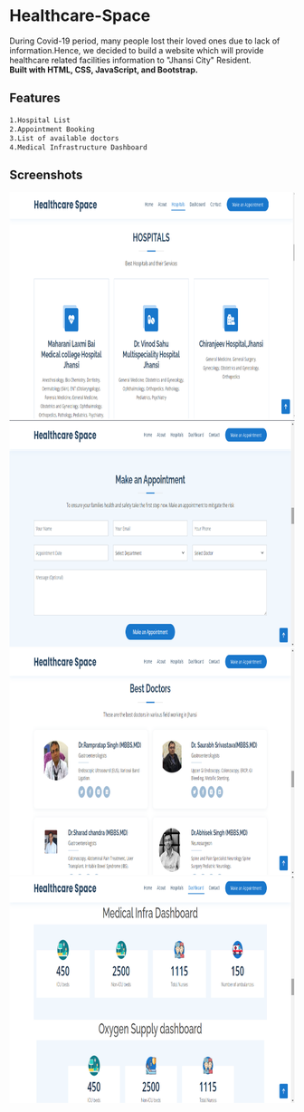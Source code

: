# Healthcare-Space

During Covid-19 period, many people lost their loved ones due to lack of information.Hence, we decided to build a website which will provide healthcare related facilities information to "Jhansi City" Resident.<br>
**Built with HTML, CSS, JavaScript, and Bootstrap.**

## Features 
```
1.Hospital List 
2.Appointment Booking
3.List of available doctors
4.Medical Infrastructure Dashboard
```

## Screenshots

<img src="Readme_File_assets/List_Hospital.png" alt="Hospital_list_screenshot" style="height: 400px; width:800px;"/>
<img src="Readme_File_assets/Appointment.png" alt="Appointment_screenshot" style="height: 400px; width:800px;"/>
<img src="Readme_File_assets/List_of_Doctors.png" alt="Doctor_list_screenshot" style="height: 400px; width:800px;"/>
<img src="Readme_File_assets/Medical_Infra_Dashboard.png" alt="medical_infra_dashboard_screenshot" style="height: 400px; width:800px;"/>
